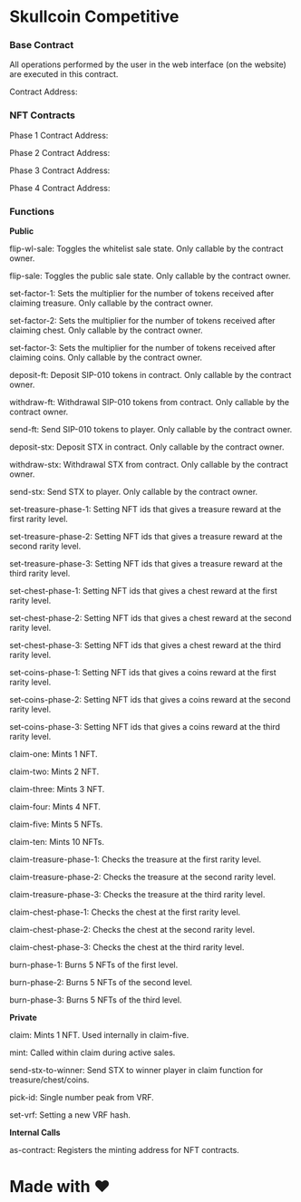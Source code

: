 # Skullcoin Competitive

### Base Contract

All operations performed by the user in the web interface (on the website) are executed in this contract.

Contract Address: 

### NFT Contracts

Phase 1 Contract Address: 

Phase 2 Contract Address: 

Phase 3 Contract Address: 

Phase 4 Contract Address: 

### Functions

**Public**

flip-wl-sale: Toggles the whitelist sale state. Only callable by the contract owner.

flip-sale: Toggles the public sale state. Only callable by the contract owner.

set-factor-1: Sets the multiplier for the number of tokens received after claiming treasure. Only callable by the contract owner.

set-factor-2: Sets the multiplier for the number of tokens received after claiming chest. Only callable by the contract owner.

set-factor-3: Sets the multiplier for the number of tokens received after claiming coins. Only callable by the contract owner.

deposit-ft: Deposit SIP-010 tokens in contract. Only callable by the contract owner.

withdraw-ft: Withdrawal SIP-010 tokens from contract. Only callable by the contract owner.

send-ft: Send SIP-010 tokens to player. Only callable by the contract owner.

deposit-stx: Deposit STX in contract. Only callable by the contract owner.

withdraw-stx: Withdrawal STX from contract. Only callable by the contract owner.

send-stx: Send STX to player. Only callable by the contract owner.

set-treasure-phase-1: Setting NFT ids that gives a treasure reward at the first rarity level.

set-treasure-phase-2: Setting NFT ids that gives a treasure reward at the second rarity level.

set-treasure-phase-3: Setting NFT ids that gives a treasure reward at the third rarity level.

set-chest-phase-1: Setting NFT ids that gives a chest reward at the first rarity level.

set-chest-phase-2: Setting NFT ids that gives a chest reward at the second rarity level.

set-chest-phase-3: Setting NFT ids that gives a chest reward at the third rarity level.

set-coins-phase-1: Setting NFT ids that gives a coins reward at the first rarity level.

set-coins-phase-2: Setting NFT ids that gives a coins reward at the second rarity level.

set-coins-phase-3: Setting NFT ids that gives a coins reward at the third rarity level.

claim-one: Mints 1 NFT.

claim-two: Mints 2 NFT.

claim-three: Mints 3 NFT.

claim-four: Mints 4 NFT.

claim-five: Mints 5 NFTs.

claim-ten: Mints 10 NFTs.

claim-treasure-phase-1: Checks the treasure at the first rarity level.

claim-treasure-phase-2: Checks the treasure at the second rarity level.

claim-treasure-phase-3: Checks the treasure at the third rarity level.

claim-chest-phase-1: Checks the chest at the first rarity level.

claim-chest-phase-2: Checks the chest at the second rarity level.

claim-chest-phase-3: Checks the chest at the third rarity level.

burn-phase-1: Burns 5 NFTs of the first level.

burn-phase-2: Burns 5 NFTs of the second level.

burn-phase-3: Burns 5 NFTs of the third level.

**Private**

claim: Mints 1 NFT. Used internally in claim-five.

mint: Called within claim during active sales.

send-stx-to-winner: Send STX to winner player in claim function for treasure/chest/coins.

pick-id: Single number peak from VRF.

set-vrf: Setting a new VRF hash.

**Internal Calls**

as-contract: Registers the minting address for NFT contracts.

# Made with :heart: